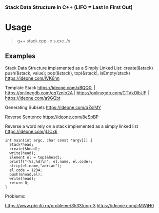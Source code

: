 ### Stack Data Structure in C++ (LIFO = Last In First Out)

# Usage
  >g++ stack.cpp -o s.exe
  >./s
>
##  Examples

Stack Data Structure implemented as a Simply Linked List: create(&stack) push(&stack, value); pop(&stack), top(&stack), isEmpty(stack) https://ideone.com/IVK6hn 

Template Stack https://ideone.com/xBQQ0l | https://onlinegdb.com/eq7znIo2A | https://onlinegdb.com/CTVkOlbUF | https://ideone.com/a9GQbt

Generating Subsets https://ideone.com/qZsiMY

Reverse Sentence https://ideone.com/8eSpBP

Reverse a word rely on a stack implemented as a simply linked list https://ideone.com/jLlCx6
```
int main(int argc, char const *argv[]) {
  Stack*head;
  create(&head);
  write(head);
  Element el = top(&head);
  printf("(%s,%d)\n", el.name, el.code);
  strcp(el.name,"adrian");
  el.code = 1234;
  push(&head,el);
  write(head);
  return 0;
}
```

Problems:

https://www.pbinfo.ro/probleme/3533/oop-3 https://ideone.com/cMWjH0
